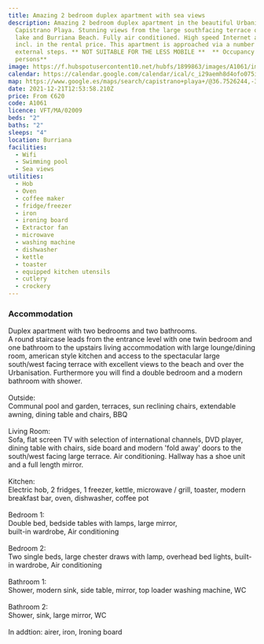 ```yaml
---
title: Amazing 2 bedroom duplex apartment with sea views
description: Amazing 2 bedroom duplex apartment in the beautiful Urbanisation of
  Capistrano Playa. Stunning views from the large southfacing terrace over the
  lake and Burriana Beach. Fully air conditioned. High speed Internet and AC
  incl. in the rental price. This apartment is approached via a number of
  external steps. ** NOT SUITABLE FOR THE LESS MOBILE **  ** Occupancy is 4
  persons**
image: https://f.hubspotusercontent10.net/hubfs/1899863/images/A1061/image-1.jpg
calendar: https://calendar.google.com/calendar/ical/c_i29aemh8d4ofo075i392dlq1a8%40group.calendar.google.com/public/basic.ics
map: https://www.google.es/maps/search/capistrano+playa+/@36.7526244,-3.867292,18.6z
date: 2021-12-21T12:53:58.210Z
price: From €620
code: A1061
licence: VFT/MA/02009
beds: "2"
baths: "2"
sleeps: "4"
location: Burriana
facilities:
  - Wifi
  - Swimming pool
  - Sea views
utilities:
  - Hob
  - Oven
  - coffee maker
  - fridge/freezer
  - iron
  - ironing board
  - Extractor fan
  - microwave
  - washing machine
  - dishwasher
  - kettle
  - toaster
  - equipped kitchen utensils
  - cutlery
  - crockery
---
```

### Accommodation

Duplex apartment with two bedrooms and two bathrooms.\
A round staircase leads from the entrance level with one twin bedroom and one bathroom to the upstairs living accommodation with large lounge/dining room, american style kitchen and access to the spectacular large south/west facing terrace with excellent views to the beach and over the Urbanisation. Furthermore you will find a double bedroom and a modern bathroom with shower.\
\
Outside:\
Communal pool and garden, terraces, sun reclining chairs, extendable awning, dining table and chairs, BBQ\
\
Living Room:\
Sofa, flat screen TV with selection of international channels, DVD player, dining table with chairs, side board and modern 'fold away' doors to the south/west facing large terrace. Air conditioning. Hallway has a shoe unit and a full length mirror.\
\
Kitchen:\
Electric hob, 2 fridges, 1 freezer, kettle, microwave / grill, toaster, modern breakfast bar, oven, dishwasher, coffee pot\
\
Bedroom 1:\
Double bed, bedside tables with lamps, large mirror,\
built-in wardrobe, Air conditioning\
\
Bedroom 2:\
Two single beds, large chester draws with lamp, overhead bed lights, built-in wardrobe, Air conditioning\
\
Bathroom 1:\
Shower, modern sink, side table, mirror, top loader washing machine, WC\
\
Bathroom 2:\
Shower, sink, large mirror, WC\
\
In addtion: airer, iron, Ironing board